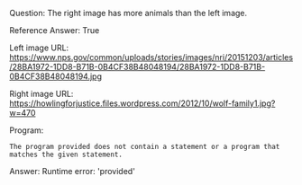 Question: The right image has more animals than the left image.

Reference Answer: True

Left image URL: https://www.nps.gov/common/uploads/stories/images/nri/20151203/articles/28BA1972-1DD8-B71B-0B4CF38B48048194/28BA1972-1DD8-B71B-0B4CF38B48048194.jpg

Right image URL: https://howlingforjustice.files.wordpress.com/2012/10/wolf-family1.jpg?w=470

Program:

```
The program provided does not contain a statement or a program that matches the given statement.
```
Answer: Runtime error: 'provided'

